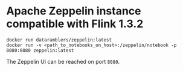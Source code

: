 # Apache Zeppelin instance compatible with Flink 1.3.2

	docker run dataramblers/zeppelin:latest
	docker run -v <path_to_notebooks_on_host>:/zeppelin/notebook -p 8080:8080 zeppelin:latest

The Zeppelin UI can be reached on port `8080`.
